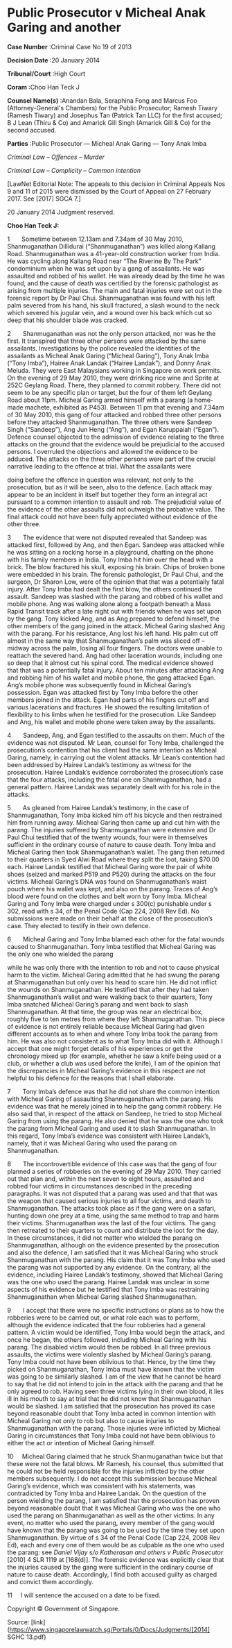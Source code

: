 # Public Prosecutor v Micheal Anak Garing and another 



**Case Number** :Criminal Case No 19 of 2013 

**Decision Date** :20 January 2014 

**Tribunal/Court** :High Court 

**Coram** :Choo Han Teck J 

**Counsel Name(s)** :Anandan Bala, Seraphina Fong and Marcus Foo (Attorney-General's Chambers) for the Public Prosecutor; Ramesh Tiwary (Ramesh Tiwary) and Josephus Tan (Patrick Tan LLC) for the first accused; B J Lean (Thiru & Co) and Amarick Gill Singh (Amarick Gill & Co) for the second accused. 

**Parties** :Public Prosecutor — Micheal Anak Garing — Tony Anak Imba 

_Criminal Law_ – _Offences_ – _Murder_ 

_Criminal Law_ – _Complicity_ – _Common intention_ 

[LawNet Editorial Note: The appeals to this decision in Criminal Appeals Nos 9 and 11 of 2015 were dismissed by the Court of Appeal on 27 February 2017. See <span class="citation">[2017] SGCA 7</span>.] 

20 January 2014 Judgment reserved. 

**Choo Han Teck J:** 

1       Sometime between 12.13am and 7.34am of 30 May 2010, Shanmuganathan Dillidurai (“Shanmuganathan”) was killed along Kallang Road. Shanmuganathan was a 41-year-old construction worker from India. He was cycling along Kallang Road near “The Riverine By The Park” condominium when he was set upon by a gang of assailants. He was assaulted and robbed of his wallet. He was already dead by the time he was found, and the cause of death was certified by the forensic pathologist as arising from multiple injuries. The main and fatal injuries were set out in the forensic report by Dr Paul Chui. Shanmuganathan was found with his left palm severed from his hand, his skull fractured, a slash wound to the neck which severed his jugular vein, and a wound over his back which cut so deep that his shoulder blade was cracked. 

2       Shanmuganathan was not the only person attacked, nor was he the first. It transpired that three other persons were attacked by the same assailants. Investigations by the police revealed the identities of the assailants as Micheal Anak Garing (“Micheal Garing”), Tony Anak Imba (“Tony Imba”), Hairee Anak Landak (“Hairee Landak”), and Donny Anak Meluda. They were East Malaysians working in Singapore on work permits. On the evening of 29 May 2010, they were drinking rice wine and Sprite at 252C Geylang Road. There, they planned to commit robbery. There did not seem to be any specific plan or target, but the four of them left Geylang Road about 11pm. Micheal Garing armed himself with a parang (a home-made machete, exhibited as P453). Between 11 pm that evening and 7.34am of 30 May 2010, this gang of four attacked and robbed three other persons before they attacked Shanmuganathan. The three others were Sandeep Singh (“Sandeep”), Ang Jun Heng (“Ang”), and Egan Karuppaiah (“Egan”). Defence counsel objected to the admission of evidence relating to the three attacks on the ground that the evidence would be prejudicial to the accused persons. I overruled the objections and allowed the evidence to be adduced. The attacks on the three other persons were part of the crucial narrative leading to the offence at trial. What the assailants were 


doing before the offence in question was relevant, not only to the prosecution, but as it will be seen, also to the defence. Each attack may appear to be an incident in itself but together they form an integral act pursuant to a common intention to assault and rob. The prejudicial value of the evidence of the other assaults did not outweigh the probative value. The final attack could not have been fully appreciated without evidence of the other three. 

3       The evidence that were not disputed revealed that Sandeep was attacked first, followed by Ang, and then Egan. Sandeep was attacked while he was sitting on a rocking horse in a playground, chatting on the phone with his family members in India. Tony Imba hit him over the head with a brick. The blow fractured his skull, exposing his brain. Chips of broken bone were embedded in his brain. The forensic pathologist, Dr Paul Chui, and the surgeon, Dr Sharon Low, were of the opinion that that was a potentially fatal injury. After Tony Imba had dealt the first blow, the others continued the assault. Sandeep was slashed with the parang and robbed of his wallet and mobile phone. Ang was walking alone along a footpath beneath a Mass Rapid Transit track after a late night out with friends when he was set upon by the gang. Tony kicked Ang, and as Ang prepared to defend himself, the other members of the gang joined in the attack. Micheal Garing slashed Ang with the parang. For his resistance, Ang lost his left hand. His palm cut off almost in the same way that Shanmuganathan’s palm was sliced off – midway across the palm, losing all four fingers. The doctors were unable to reattach the severed hand. Ang had other laceration wounds, including one so deep that it almost cut his spinal cord. The medical evidence showed that that was a potentially fatal injury. About ten minutes after attacking Ang and robbing him of his wallet and mobile phone, the gang attacked Egan. Ang’s mobile phone was subsequently found in Micheal Garing’s possession. Egan was attacked first by Tony Imba before the other members joined in the attack. Egan had parts of his fingers cut off and various lacerations and fractures. He showed the resulting limitation of flexibility to his limbs when he testified for the prosecution. Like Sandeep and Ang, his wallet and mobile phone were taken away by the assailants. 

4       Sandeep, Ang, and Egan testified to the assaults on them. Much of the evidence was not disputed. Mr Lean, counsel for Tony Imba, challenged the prosecution’s contention that his client had the same intention as Micheal Garing, namely, in carrying out the violent attacks. Mr Lean’s contention had been addressed by Hairee Landak’s testimony as witness for the prosecution. Hairee Landak’s evidence corroborated the prosecution’s case that the four attacks, including the fatal one on Shanmuganathan, had a general pattern. Hairee Landak was separately dealt with for his role in the attacks. 

5       As gleaned from Hairee Landak’s testimony, in the case of Shanmuganathan, Tony Imba kicked him off his bicycle and then restrained him from running away. Micheal Garing then came up and cut him with the parang. The injuries suffered by Shanmuganathan were extensive and Dr Paul Chui testified that of the twenty wounds, four were in themselves sufficient in the ordinary course of nature to cause death. Tony Imba and Micheal Garing then took Shanmuganathan’s wallet. The gang then returned to their quarters in Syed Alwi Road where they split the loot, taking $70.00 each. Hairee Landak testified that Micheal Garing wore the pair of white shoes (seized and marked P519 and P520) during the attacks on the four victims. Micheal Garing’s DNA was found on Shanmuganathan’s waist pouch where his wallet was kept, and also on the parang. Traces of Ang’s blood were found on the clothes and belt worn by Tony Imba. Micheal Garing and Tony Imba were charged under s 300(c) punishable under s 302, read with s 34, of the Penal Code (Cap 224, 2008 Rev Ed). No submissions were made on their behalf at the close of the prosecution’s case. They elected to testify in their own defence. 

6       Micheal Garing and Tony Imba blamed each other for the fatal wounds caused to Shanmuganathan. Tony Imba testified that Micheal Garing was the only one who wielded the parang 


while he was only there with the intention to rob and not to cause physical harm to the victim. Micheal Garing admitted that he had swung the parang at Shanmuganathan but only over his head to scare him. He did not inflict the wounds on Shanmuganathan. He testified that after they had taken Shanmuganathan’s wallet and were walking back to their quarters, Tony Imba snatched Micheal Garing’s parang and went back to slash Shanmuganathan. At that time, the group was near an electrical box, roughly five to ten metres from where they left Shanmuganathan. This piece of evidence is not entirely reliable because Micheal Garing had given different accounts as to when and where Tony Imba took the parang from him. He was also not consistent as to what Tony Imba did with it. Although I accept that one might forget details of his experiences or get the chronology mixed up (for example, whether he saw a knife being used or a club, or whether a club was used before the knife), I am of the opinion that the discrepancies in Micheal Garing’s evidence in this respect are not helpful to his defence for the reasons that I shall elaborate. 

7       Tony Imba’s defence was that he did not share the common intention with Micheal Garing of assaulting Shanmuganathan with the parang. His evidence was that he merely joined in to help the gang commit robbery. He also said that, in respect of the attack on Sandeep, he tried to stop Micheal Garing from using the parang. He also denied that he was the one who took the parang from Micheal Garing and used it to slash Shanmuganathan. In this regard, Tony Imba’s evidence was consistent with Hairee Landak’s, namely, that it was Micheal Garing who used the parang on Shanmuganathan. 

8       The incontrovertible evidence of this case was that the gang of four planned a series of robberies on the evening of 29 May 2010. They carried out that plan and, within the next seven to eight hours, assaulted and robbed four victims in circumstances described in the preceding paragraphs. It was not disputed that a parang was used and that that was the weapon that caused serious injuries to all four victims, and death to Shanmuganathan. The attacks took place as if the gang were on a safari, hunting down one prey at a time, using the same method to trap and harm their victims. Shanmuganathan was the last of the four victims. The gang then retreated to their quarters to count and distribute the loot for the day. In these circumstances, it did not matter who wielded the parang on Shanmuganathan, although on the evidence presented by the prosecution and also the defence, I am satisfied that it was Micheal Garing who struck Shanmuganathan with the parang. His claim that it was Tony Imba who used the parang was not supported by any evidence. On the contrary, all the evidence, including Hairee Landak’s testimony, showed that Micheal Garing was the one who used the parang. Hairee Landak was unclear in some aspects of his evidence but he testified that Tony Imba was restraining Shanmuganathan when Micheal Garing slashed Shanmuganathan. 

9       I accept that there were no specific instructions or plans as to how the robberies were to be carried out, or what role each was to perform, although the evidence indicated that the four robberies had a general pattern. A victim would be identified, Tony Imba would begin the attack, and once he began, the others followed, including Micheal Garing with his parang. The disabled victim would then be robbed. In all three previous assaults, the victims were violently slashed by Micheal Garing’s parang. Tony Imba could not have been oblivious to that. Hence, by the time they picked on Shanmuganathan, Tony Imba must have known that the victim was going to be similarly slashed. I am of the view that he cannot be heard to say that he did not intend to join in the attack with the parang and that he only agreed to rob. Having seen three victims lying in their own blood, it lies ill in his mouth to say at trial that he did not know that Shanmuganathan would be slashed. I am satisfied that the prosecution has proved its case beyond reasonable doubt that Tony Imba acted in common intention with Micheal Garing not only to rob but also to cause injuries to Shanmuganathan with the parang. Those injuries were inflicted by Micheal Garing in circumstances that Tony Imba could not have been oblivious to either the act or intention of Micheal Garing himself. 


10     Micheal Garing claimed that he struck Shanmuganathan twice but that these were not the fatal blows. Mr Ramesh, his counsel, thus submitted that he could not be held responsible for the injuries inflicted by the other members subsequently. I do not accept this submission because Micheal Garing’s evidence, which was consistent with his statements, was contradicted by Tony Imba and Hairee Landak. On the question of the person wielding the parang, I am satisfied that the prosecution has proven beyond reasonable doubt that it was Micheal Garing who was the one who used the parang on Shanmuganathan as well as the other victims. In any event, no matter who used the parang, every member of the gang would have known that the parang was going to be used by the time they set upon Shanmuganathan. By virtue of s 34 of the Penal Code (Cap 224, 2008 Rev Ed), each and every one of them would be as culpable as the one who used the parang: see _Daniel Vijay s/o Katherasan and others v Public Prosecutor_ <span class="citation">[2010] 4 SLR 1119</span> at [168(d)]. The forensic evidence was explicitly clear that the injuries caused by the gang were sufficient in the ordinary course of nature to cause death. Accordingly, I find both accused guilty as charged and convict them accordingly. 

11     I will sentence the accused on a date to be fixed. 

 Copyright © Government of Singapore. 


Source: [link](https://www.singaporelawwatch.sg/Portals/0/Docs/Judgments/[2014] SGHC 13.pdf)
